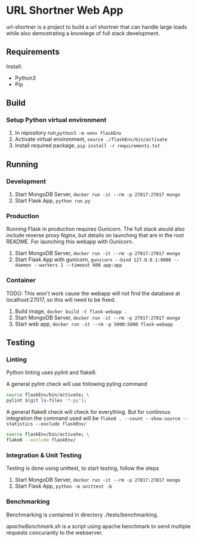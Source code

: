 # URL Shortner Web App

url-shortner is a project to build a url shortner that can handle large loads while also demostrating a knowlege of full stack development.

## Requirements

Install:

* Python3
* Pip

## Build

### Setup Python virtual environment

1. In repository run,`python3 -m venv flaskEnv`
2. Activate virtual environment, `source ./flaskEnv/bin/activate`
3. Install required package, `pip install -r requirements.txt`

## Running

### Development

1. Start MongoDB Server, `docker run -it --rm -p 27017:27017 mongo`
2. Start Flask App, `python run.py`

### Production

Running Flask in production requires Gunicorn.  The full stack would also include reverse proxy Nginx, but details on launching that are in
the root README.  For launching this webapp with Gunicorn.

1. Start MongoDB Server, `docker run -it --rm -p 27017:27017 mongo`
2. Start Flask App with gunicorn, `gunicorn --bind 127.0.0.1:8000 --daemon --workers 1 --timeout 600 app:app`

### Container

TODO: This won't work cause the webapp will not find the database at localhost:27017, so this will need to be fixed.

1. Build image, `docker build -t flask-webapp .`
2. Start MongoDB Server, `docker run -it --rm -p 27017:27017 mongo`
3. Start web app, `docker run -it --rm -p 5000:5000 flask-webapp`

## Testing

### Linting

Python linting uses pylint and flake8.

A general pylint check will use following pyling command

```bash
source flaskEnv/bin/activate; \
pylint $(git ls-files '*.py');
```

A general flake8 check will check for everything.  But for continous integration the command used will be `flake8 . --count --show-source --statistics --exclude flaskEnv/`

```bash
source flaskEnv/bin/activate; \
flake8 --exclude flaskEnv/
```

### Integration & Unit Testing

Testing is done using unittest, to start testing, follow the steps

1. Start MongoDB Server, `docker run -it --rm -p 27017:27017 mongo`
2. Start Flask App, `python -m unittest -b`

### Benchmarking

Benchmarking is contained in directory ./tests/benchmarking.

*apacheBenchmark.sh* is a script using apache benchmark to send multiple requests concurantly to the webserver.
